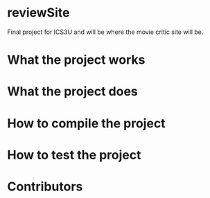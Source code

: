 # reviewSite
Final project for ICS3U and will be where the movie critic site will be.
# What the project works

# What the project does

# How to compile the project

# How to test the project

# Contributors
